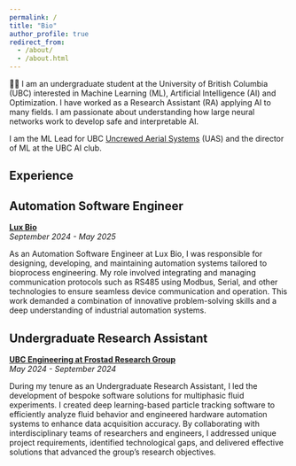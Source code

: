 ```yaml
---
permalink: /
title: "Bio"
author_profile: true
redirect_from: 
  - /about/
  - /about.html
---
```


👋🏼 I am an undergraduate student at the University of British Columbia (UBC) interested in Machine Learning (ML), Artificial Intelligence (AI) and Optimization. I have worked as a Research Assistant (RA) applying AI to many fields. I am passionate about understanding how large neural networks work to develop safe and interpretable AI. 

I am the ML Lead for UBC [Uncrewed Aerial Systems](https://ubcuas.com/) (UAS) and the director of ML at the UBC AI club. 

Experience
------
## Automation Software Engineer  
**[Lux Bio](https://www.luxbio.ca/)**  
*September 2024 - May 2025*  

As an Automation Software Engineer at Lux Bio, I was responsible for designing, developing, and maintaining automation systems tailored to bioprocess engineering. My role involved integrating and managing communication protocols such as RS485 using Modbus, Serial, and other technologies to ensure seamless device communication and operation. This work demanded a combination of innovative problem-solving skills and a deep understanding of industrial automation systems.

## Undergraduate Research Assistant  
**[UBC Engineering at Frostad Research Group](https://food.chbe.ubc.ca/)**  
*May 2024 - September 2024*  

During my tenure as an Undergraduate Research Assistant, I led the development of bespoke software solutions for multiphasic fluid experiments. I created deep learning-based particle tracking software to efficiently analyze fluid behavior and engineered hardware automation systems to enhance data acquisition accuracy. By collaborating with interdisciplinary teams of researchers and engineers, I addressed unique project requirements, identified technological gaps, and delivered effective solutions that advanced the group’s research objectives.
